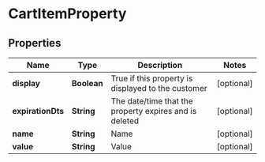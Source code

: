 
# CartItemProperty

## Properties
Name | Type | Description | Notes
------------ | ------------- | ------------- | -------------
**display** | **Boolean** | True if this property is displayed to the customer |  [optional]
**expirationDts** | **String** | The date/time that the property expires and is deleted |  [optional]
**name** | **String** | Name |  [optional]
**value** | **String** | Value |  [optional]



